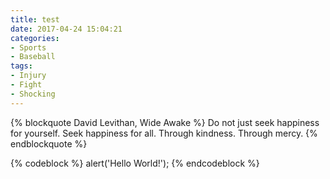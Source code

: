 ```yaml
---
title: test
date: 2017-04-24 15:04:21
categories:
- Sports
- Baseball
tags:
- Injury
- Fight
- Shocking
---
```


{% blockquote David Levithan, Wide Awake %}
Do not just seek happiness for yourself. Seek happiness for all. Through kindness. Through mercy.
{% endblockquote %}

{% codeblock %}
alert('Hello World!');
{% endcodeblock %}

```
